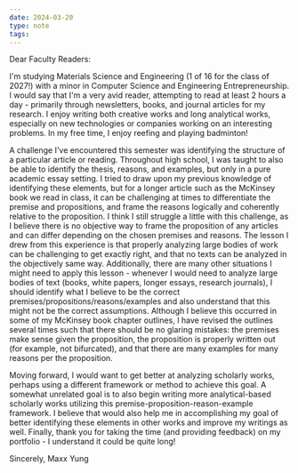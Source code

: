 ```yaml
---
date: 2024-03-20
type: note
tags: 
---
```


Dear Faculty Readers:

I'm studying Materials Science and Engineering (1 of 16 for the class of 2027!) with a minor in Computer Science and Engineering Entrepreneurship. I would say that I'm a very avid reader, attempting to read at least 2 hours a day - primarily through newsletters, books, and journal articles for my research. I enjoy writing both creative works and long analytical works, especially on new technologies or companies working on an interesting problems. In my free time, I enjoy reefing and playing badminton!

A challenge I've encountered this semester was identifying the structure of a particular article or reading. Throughout high school, I was taught to also be able to identify the thesis, reasons, and examples, but only in a pure academic essay setting. I tried to draw upon my previous knowledge of identifying these elements, but for a longer article such as the McKinsey book we read in class, it can be challenging at times to differentiate the premise and propositions, and frame the reasons logically and coherently relative to the proposition. I think I still struggle a little with this challenge, as I believe there is no objective way to frame the proposition of any articles and can differ depending on the chosen premises and reasons. The lesson I drew from this experience is that properly analyzing large bodies of work can be challenging to get exactly right, and that no texts can be analyzed in the objectively same way. Additionally, there are many other situations I might need to apply this lesson - whenever I would need to analyze large bodies of text (books, white papers, longer essays, research journals), I should identify what I believe to be the correct premises/propositions/reasons/examples and also understand that this might not be the correct assumptions. Although I believe this occurred in some of my McKinsey book chapter outlines, I have revised the outlines several times such that there should be no glaring mistakes: the premises make sense given the proposition, the proposition is properly written out (for example, not bifurcated), and that there are many examples for many reasons per the proposition.

Moving forward, I would want to get better at analyzing scholarly works, perhaps using a different framework or method to achieve this goal. A somewhat unrelated goal is to also begin writing more analytical-based scholarly works utilizing this premise-proposition-reason-example framework. I believe that would also help me in accomplishing my goal of better identifying these elements in other works and improve my writings as well. Finally, thank you for taking the time (and providing feedback) on my portfolio - I understand it could be quite long!

Sincerely,
Maxx Yung
